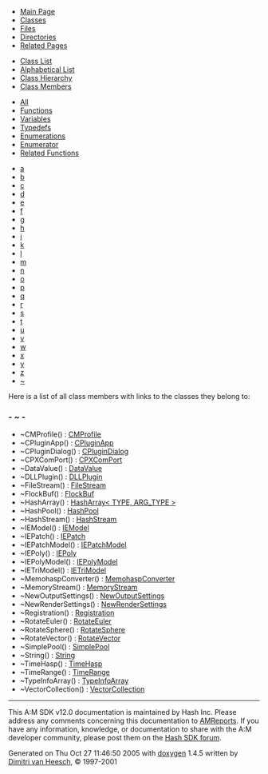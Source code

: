 <div class="tabs">

- [Main Page](index.md)
- <span id="current">[Classes](annotated.md)</span>
- [Files](files.md)
- [Directories](dirs.md)
- [Related Pages](pages.md)

</div>

<div class="tabs">

- [Class List](annotated.md)
- [Alphabetical List](classes.md)
- [Class Hierarchy](hierarchy.md)
- <span id="current">[Class Members](functions.md)</span>

</div>

<div class="tabs">

- <span id="current">[All](functions.md)</span>
- [Functions](functions_func.md)
- [Variables](functions_vars.md)
- [Typedefs](functions_type.md)
- [Enumerations](functions_enum.md)
- [Enumerator](functions_eval.md)
- [Related Functions](functions_rela.md)

</div>

<div class="tabs">

- [a](functions.md#index_a)
- [b](functions_0x62.md#index_b)
- [c](functions_0x63.md#index_c)
- [d](functions_0x64.md#index_d)
- [e](functions_0x65.md#index_e)
- [f](functions_0x66.md#index_f)
- [g](functions_0x67.md#index_g)
- [h](functions_0x68.md#index_h)
- [i](functions_0x69.md#index_i)
- [k](functions_0x6b.md#index_k)
- [l](functions_0x6c.md#index_l)
- [m](functions_0x6d.md#index_m)
- [n](functions_0x6e.md#index_n)
- [o](functions_0x6f.md#index_o)
- [p](functions_0x70.md#index_p)
- [q](functions_0x71.md#index_q)
- [r](functions_0x72.md#index_r)
- [s](functions_0x73.md#index_s)
- [t](functions_0x74.md#index_t)
- [u](functions_0x75.md#index_u)
- [v](functions_0x76.md#index_v)
- [w](functions_0x77.md#index_w)
- [x](functions_0x78.md#index_x)
- [y](functions_0x79.md#index_y)
- [z](functions_0x7a.md#index_z)
- <span id="current">[~](functions_0x7e.md#index_~)</span>

</div>

Here is a list of all class members with links to the classes they belong to:

### <span id="index_~" class="anchor">- ~ -</span>

- ~CMProfile() : <a href="classCMProfile.md#6478f9b99a67659e6db11db8553560bc" class="el">CMProfile</a>
- ~CPluginApp() : <a href="classCPluginApp.md#dfffe2a2076c104bdb37ff75f006b98f" class="el">CPluginApp</a>
- ~CPluginDialog() : <a href="classCPluginDialog.md#4ae2d277b74b357e1356a6f9c451ce88" class="el">CPluginDialog</a>
- ~CPXComPort() : <a href="classCPXComPort.md#f4e4470e338a45e5146bf67f714bdaa9" class="el">CPXComPort</a>
- ~DataValue() : <a href="classDataValue.md#742f7ecf6f3c6b34d0cbc4afef92d27d" class="el">DataValue</a>
- ~DLLPlugin() : <a href="classDLLPlugin.md#c5d1960463d887d6a763c22f2adbcc34" class="el">DLLPlugin</a>
- ~FileStream() : <a href="classFileStream.md#fa0fbe0ec0717ccb03545ae939eb1654" class="el">FileStream</a>
- ~FlockBuf() : <a href="classFlockBuf.md#04d7f3fea5ac09a7a3fef8458ca273cc" class="el">FlockBuf</a>
- ~HashArray() : <a href="classHashArray.md#35948becbefe23b48716a0700ac76e50" class="el">HashArray&lt; TYPE, ARG_TYPE &gt;</a>
- ~HashPool() : <a href="classHashPool.md#26ac6f957015bee405ff10d4bfcdae3e" class="el">HashPool</a>
- ~HashStream() : <a href="classHashStream.md#6e6077282e5d9048b661a831a88b0157" class="el">HashStream</a>
- ~IEModel() : <a href="classIEModel.md#c76c70b158459549429cbbb61792047b" class="el">IEModel</a>
- ~IEPatch() : <a href="classIEPatch.md#0d5abcabd982f0a71220c79b7594451c" class="el">IEPatch</a>
- ~IEPatchModel() : <a href="classIEPatchModel.md#efd50c9e67b227196ed4b19c9befbc03" class="el">IEPatchModel</a>
- ~IEPoly() : <a href="classIEPoly.md#3ae2ac2b9b8974f84922bcb3130352f6" class="el">IEPoly</a>
- ~IEPolyModel() : <a href="classIEPolyModel.md#54caf5f28ae0df11f0711130c4ff8c81" class="el">IEPolyModel</a>
- ~IETriModel() : <a href="classIETriModel.md#448ffa19e00f106a108b0eaf52603042" class="el">IETriModel</a>
- ~MemohaspConverter() : <a href="classMemohaspConverter.md#ddc8ba617c04b521a8fd13609aa21b5b" class="el">MemohaspConverter</a>
- ~MemoryStream() : <a href="classMemoryStream.md#ae2c720f5891216e52d16a114dc7ee87" class="el">MemoryStream</a>
- ~NewOutputSettings() : <a href="classNewOutputSettings.md#d6f0126b17bba6a314626e470077e1ab" class="el">NewOutputSettings</a>
- ~NewRenderSettings() : <a href="classNewRenderSettings.md#7c5a6905a76ab54343d66d3c246320e3" class="el">NewRenderSettings</a>
- ~Registration() : <a href="classRegistration.md#60ca1efb5bdacbb1045f20d7d6b0b414" class="el">Registration</a>
- ~RotateEuler() : <a href="classRotateEuler.md#93379c720718c658180f968389534948" class="el">RotateEuler</a>
- ~RotateSphere() : <a href="classRotateSphere.md#e37a8900333067540f4c4e0fc2308d6f" class="el">RotateSphere</a>
- ~RotateVector() : <a href="classRotateVector.md#a873369a881d4ce650af0612c169f486" class="el">RotateVector</a>
- ~SimplePool() : <a href="classSimplePool.md#e99e5306db341157e7b46509a3644d1c" class="el">SimplePool</a>
- ~String() : <a href="classString.md#b7e6a5ede6a16a4812857a7f5fa4949c" class="el">String</a>
- ~TimeHasp() : <a href="classTimeHasp.md#70bca494cacbe176263a69f6492fa30a" class="el">TimeHasp</a>
- ~TimeRange() : <a href="classTimeRange.md#f966e20e49bcca03e3120961a68e8534" class="el">TimeRange</a>
- ~TypeInfoArray() : <a href="classTypeInfoArray.md#ff52c81ba6093a82d4a1d52ad9f36573" class="el">TypeInfoArray</a>
- ~VectorCollection() : <a href="classVectorCollection.md#5ddee372fb723ebd6ba16c8f3e04d343" class="el">VectorCollection</a>

------------------------------------------------------------------------

<span class="small">This A:M SDK v12.0 documentation is maintained by Hash Inc. Please address any comments concerning this documentation to [AMReports](http://www.hash.com/reports). If you have any information, knowledge, or documentation to share with the A:M developer community, please post them on the [Hash SDK forum](http://www.hash.com/forums/index.php?showforum=11).</span>

Generated on Thu Oct 27 11:46:50 2005 with [<span class="image placeholder" original-image-src="doxygen.png" original-image-title="" height="45" width="100" align="middle" border="0">doxygen</span>](http://www.doxygen.org/index.html) 1.4.5 written by [Dimitri van Heesch](mailto:dimitri@stack.nl), © 1997-2001

